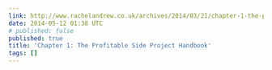 ```yaml
---
link: http://www.rachelandrew.co.uk/archives/2014/03/21/chapter-1-the-profitable-side-project-handbook/
date: 2014-05-12 01:38 UTC
# published: false
published: true
title: 'Chapter 1: The Profitable Side Project Handbook'
tags: []
---
```



